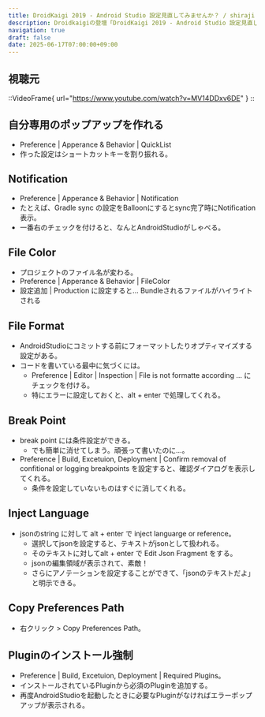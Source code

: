 ```yaml
---
title: DroidKaigi 2019 - Android Studio 設定見直してみませんか？ / shiraji [JA] を視聴した
description: Droidkaigiの登壇「DroidKaigi 2019 - Android Studio 設定見直してみませんか？ / shiraji [JA]」の視聴備忘録です。
navigation: true
draft: false
date: 2025-06-17T07:00:00+09:00
---
```


## 視聴元

::VideoFrame{ url="https://www.youtube.com/watch?v=MV14DDxv6DE" }
::


## 自分専用のポップアップを作れる
- Preference | Apperance & Behavior | QuickList 
- 作った設定はショートカットキーを割り振れる。

## Notification
- Preference | Apperance & Behavior | Notification
- たとえば、Gradle sync の設定をBalloonにするとsync完了時にNotification表示。
- 一番右のチェックを付けると、なんとAndroidStudioがしゃべる。

## File Color
- プロジェクトのファイル名が変わる。
- Preference | Apperance & Behavior | FileColor
- 設定追加 | Production に設定すると... Bundleされるファイルがハイライトされる

## File Format
- AndroidStudioにコミットする前にフォーマットしたりオプティマイズする設定がある。
- コードを書いている最中に気づくには。
    - Preference | Editor | Inspection | File is not formatte according ... にチェックを付ける。
    - 特にエラーに設定しておくと、alt + enter で処理してくれる。

## Break Point
- break point には条件設定ができる。
    - でも簡単に消せてしまう。頑張って書いたのに...。
- Preference | Build, Excetuion, Deployment | Confirm removal of confitional or logging breakpoints を設定すると、確認ダイアログを表示してくれる。
    - 条件を設定していないものはすぐに消してくれる。

## Inject Language
- jsonのstring に対して alt + enter で inject languarge or reference。
    - 選択してjsonを設定すると、テキストがjsonとして扱われる。
    - そのテキストに対してalt + enter で Edit Json Fragment をする。
    - jsonの編集領域が表示されて、素敵！
    - さらにアノテーションを設定することができて、「jsonのテキストだよ」と明示できる。

## Copy Preferences Path
- 右クリック > Copy Preferences Path。

## Pluginのインストール強制
- Preference | Build, Excetuion, Deployment | Required Plugins。
- インストールされているPluginから必須のPluginを追加する。
- 再度AndroidStudioを起動したときに必要なPluginがなければエラーポップアップが表示される。

